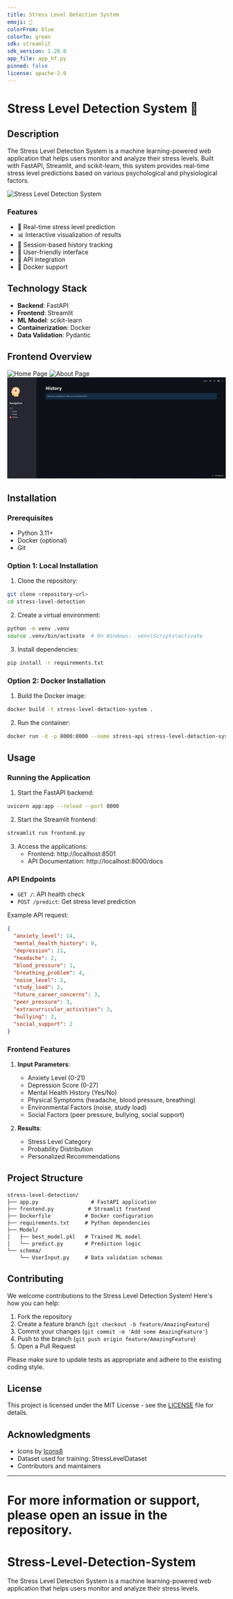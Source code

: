 ```yaml
---
title: Stress Level Detection System
emoji: 🧠
colorFrom: blue
colorTo: green
sdk: streamlit
sdk_version: 1.26.0
app_file: app_hf.py
pinned: false
license: apache-2.0
---
```

# Stress Level Detection System 🧠

## Description

The Stress Level Detection System is a machine learning-powered web application that helps users monitor and analyze their stress levels. Built with FastAPI, Streamlit, and scikit-learn, this system provides real-time stress level predictions based on various psychological and physiological factors.

![Stress Level Detection System](https://img.icons8.com/color/96/000000/mental-health.png)

### Features

- 🎯 Real-time stress level prediction
- 📊 Interactive visualization of results
- 💾 Session-based history tracking
- 🎨 User-friendly interface
- 🔄 API integration
- 🐳 Docker support

## Technology Stack

- **Backend**: FastAPI
- **Frontend**: Streamlit
- **ML Model**: scikit-learn
- **Containerization**: Docker
- **Data Validation**: Pydantic

## Frontend Overview
![Home Page](https://github.com/aminul01-g/Stress-Level-Detection-System/blob/a968e1c83bb75fa2e3fee6c1f67f3ca7d474136d/Screenshot%20from%202025-09-11%2010-47-19.png)
![About Page](https://github.com/aminul01-g/Stress-Level-Detection-System/blob/c03c676106a208febb5e404e9de611875e3bbf69/Screenshot%20from%202025-09-11%2010-47-30.png)
![History](https://github.com/aminul01-g/Stress-Level-Detection-System/blob/c03c676106a208febb5e404e9de611875e3bbf69/Screenshot%20from%202025-09-11%2010-47-42.png)


## Installation

### Prerequisites

- Python 3.11+
- Docker (optional)
- Git

### Option 1: Local Installation

1. Clone the repository:
```bash
git clone <repository-url>
cd stress-level-detection
```

2. Create a virtual environment:
```bash
python -m venv .venv
source .venv/bin/activate  # On Windows: .venv\Scripts\activate
```

3. Install dependencies:
```bash
pip install -r requirements.txt
```

### Option 2: Docker Installation

1. Build the Docker image:
```bash
docker build -t stress-level-detaction-system .
```

2. Run the container:
```bash
docker run -d -p 8000:8000 --name stress-api stress-level-detaction-system
```

## Usage

### Running the Application

1. Start the FastAPI backend:
```bash
uvicorn app:app --reload --port 8000
```

2. Start the Streamlit frontend:
```bash
streamlit run frontend.py
```

3. Access the applications:
   - Frontend: http://localhost:8501
   - API Documentation: http://localhost:8000/docs

### API Endpoints

- `GET /`: API health check
- `POST /predict`: Get stress level prediction

Example API request:
```json
{
  "anxiety_level": 14,
  "mental_health_history": 0,
  "depression": 11,
  "headache": 2,
  "blood_pressure": 1,
  "breathing_problem": 4,
  "noise_level": 2,
  "study_load": 2,
  "future_career_concerns": 3,
  "peer_pressure": 3,
  "extracurricular_activities": 3,
  "bullying": 2,
  "social_support": 2
}
```

### Frontend Features

1. **Input Parameters**:
   - Anxiety Level (0-21)
   - Depression Score (0-27)
   - Mental Health History (Yes/No)
   - Physical Symptoms (headache, blood pressure, breathing)
   - Environmental Factors (noise, study load)
   - Social Factors (peer pressure, bullying, social support)

2. **Results**:
   - Stress Level Category
   - Probability Distribution
   - Personalized Recommendations

## Project Structure

```
stress-level-detection/
├── app.py                 # FastAPI application
├── frontend.py           # Streamlit frontend
├── Dockerfile           # Docker configuration
├── requirements.txt     # Python dependencies
├── Model/
│   ├── best_model.pkl   # Trained ML model
│   └── predict.py       # Prediction logic
└── schema/
    └── UserInput.py     # Data validation schemas
```

## Contributing

We welcome contributions to the Stress Level Detection System! Here's how you can help:

1. Fork the repository
2. Create a feature branch (`git checkout -b feature/AmazingFeature`)
3. Commit your changes (`git commit -m 'Add some AmazingFeature'`)
4. Push to the branch (`git push origin feature/AmazingFeature`)
5. Open a Pull Request

Please make sure to update tests as appropriate and adhere to the existing coding style.

## License

This project is licensed under the MIT License - see the [LICENSE](LICENSE) file for details.

## Acknowledgments

- Icons by [Icons8](https://icons8.com)
- Dataset used for training: StressLevelDataset
- Contributors and maintainers

---

For more information or support, please open an issue in the repository.
=======
# Stress-Level-Detection-System
The Stress Level Detection System is a machine learning-powered web application that helps users monitor and analyze their stress levels.

